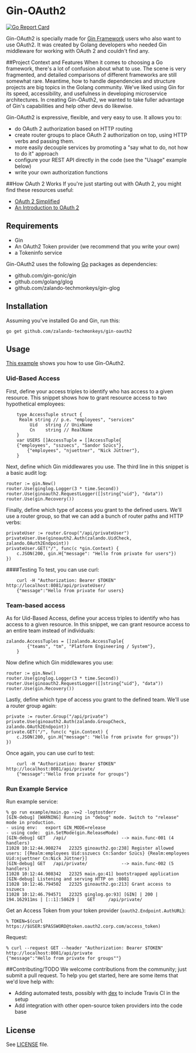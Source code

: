 # Gin-OAuth2

[![Go Report Card](http://goreportcard.com/badge/zalando-techmonkeys/gin-oauth2)](http://goreportcard.com/report/zalando-techmonkeys/gin-oauth2)

Gin-OAuth2 is specially made for [Gin Framework](https://github.com/gin-gonic/gin) users who also want to use OAuth2. It was created by Golang developers who needed Gin middleware for working with OAuth 2 and couldn't find any.  

##Project Context and Features
When it comes to choosing a Go framework, there's a lot of confusion about what to use. The scene is very fragmented, and detailed comparisons of different frameworks are still somewhat rare. Meantime, how to handle dependencies and structure projects are big topics in the Golang community. We've liked using Gin for its speed, accessibility, and usefulness in developing microservice architectures. In creating Gin-OAuth2, we wanted to take fuller advantage of Gin's capabilities and help other devs do likewise. 

Gin-OAuth2 is expressive, flexible, and very easy to use. It allows you to:
- do OAuth 2 authorization based on HTTP routing
- create router groups to place OAuth 2 authorization on top, using HTTP verbs and passing them. 
- more easily decouple services by promoting a "say what to do, not how to do it" approach 
- configure your REST API directly in the code (see the "Usage" example below)
- write your own authorization functions

##How OAuth 2 Works
If you're just starting out with OAuth 2, you might find these resources useful:
- [OAuth 2 Simplified](https://www.digitalocean.com/community/tutorials/an-introduction-to-oauth-2)
- [An Introduction to OAuth 2](https://www.digitalocean.com/community/tutorials/an-introduction-to-oauth-2)

## Requirements

- Gin
- An OAuth2 Token provider (we recommend that you write your own)
- a Tokeninfo service

Gin-OAuth2 uses the following [Go](https://golang.org/) packages as dependencies:

* github.com/gin-gonic/gin
* github.com/golang/glog
* github.com/zalando-techmonkeys/gin-glog

## Installation
Assuming you've installed Go and Gin, run this:

    go get github.com/zalando-techmonkeys/gin-oauth2

## Usage

[This example](https://github.com/zalando-techmonkeys/gin-oauth2/blob/master/example/main.go) shows you how to use Gin-OAuth2.

### Uid-Based Access

First, define your access triples to identify who has access to a given resource. This snippet shows how to grant resource access to two hypothetical employees:

        type AccessTuple struct {
	     Realm string // p.e. "employees", "services"
             Uid   string // UnixName
             Cn    string // RealName
        }
        var USERS []AccessTuple = []AccessTuple{
	    {"employees", "sszuecs", "Sandor Szücs"},
            {"employees", "njuettner", "Nick Jüttner"},
        }

Next, define which Gin middlewares you use. The third line in this snippet is a basic audit log:

	router := gin.New()
	router.Use(ginglog.Logger(3 * time.Second))
	router.Use(ginoauth2.RequestLogger([]string{"uid"}, "data"))
	router.Use(gin.Recovery())

Finally, define which type of access you grant to the defined users. We'll use a router group, so that we can add a bunch of router paths and HTTP verbs:

	privateUser := router.Group("/api/privateUser")
	privateUser.Use(ginoauth2.Auth(zalando.UidCheck, zalando.OAuth2Endpoint))
	privateUser.GET("/", func(c *gin.Context) {
		c.JSON(200, gin.H{"message": "Hello from private for users"})
	})

####Testing
To test, you can use curl:

        curl -H "Authorization: Bearer $TOKEN" http://localhost:8081/api/privateUser/
        {"message":"Hello from private for users}

### Team-based access

As for Uid-Based Access, define your access triples to identify who has access to a given resource. In this snippet, we can grant resource access to an entire team instead of individuals:

	zalando.AccessTuples = []zalando.AccessTuple{
            {"teams", "tm", "Platform Engineering / System"},
        }

Now define which Gin middlewares you use:

	router := gin.New()
	router.Use(ginglog.Logger(3 * time.Second))
	router.Use(ginoauth2.RequestLogger([]string{"uid"}, "data"))
	router.Use(gin.Recovery())

Lastly, define which type of access you grant to the defined team. We'll use a router group again:

	private := router.Group("/api/private")
	private.Use(ginoauth2.Auth(zalando.GroupCheck, zalando.OAuth2Endpoint))
	private.GET("/", func(c *gin.Context) {
		c.JSON(200, gin.H{"message": "Hello from private for groups"})
	})

Once again, you can use curl to test:

        curl -H "Authorization: Bearer $TOKEN" http://localhost:8081/api/private/
        {"message":"Hello from private for groups"}

### Run Example Service

Run example service:

    % go run example/main.go -v=2 -logtostderr
    [GIN-debug] [WARNING] Running in "debug" mode. Switch to "release" mode in production.
    - using env:   export GIN_MODE=release
    - using code:  gin.SetMode(gin.ReleaseMode)
    [GIN-debug] GET   /api/                     --> main.func·001 (4 handlers)
    I1028 10:12:44.908274   22325 ginoauth2.go:238] Register allowed users: [{Realm:employees Uid:sszuecs Cn:Sandor Szücs} {Realm:employees Uid:njuettner Cn:Nick Jüttner}]
    [GIN-debug] GET   /api/private/             --> main.func·002 (5 handlers)
    I1028 10:12:44.908342   22325 main.go:41] bootstrapped application
    [GIN-debug] Listening and serving HTTP on :8081
    I1028 10:12:46.794502   22325 ginoauth2.go:213] Grant access to sszuecs
    I1028 10:12:46.794571   22325 ginglog.go:93] [GIN] | 200 | 194.162911ms | [::1]:58629 |   GET     /api/private/

Get an Access Token from your token provider (```oauth2.Endpoint.AuthURL```):

    % TOKEN=$(curl https://$USER:$PASSWORD@token.oauth2.corp.com/access_token)

Request:

    % curl --request GET --header "Authorization: Bearer $TOKEN" http://localhost:8081/api/private
    {"message":"Hello from private for groups""}
     
##Contributing/TODO
We welcome contributions from the community; just submit a pull request. To help you get started, here are some items that we'd love help with:
- Adding automated tests, possibly with [dex](https://github.com/coreos/dex) to include Travis CI in the setup
- Add integration with other open-source token providers into the code base

## License

See [LICENSE](LICENSE) file.
